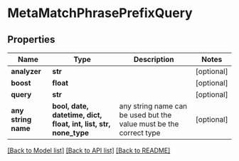 # MetaMatchPhrasePrefixQuery


## Properties
Name | Type | Description | Notes
------------ | ------------- | ------------- | -------------
**analyzer** | **str** |  | [optional] 
**boost** | **float** |  | [optional] 
**query** | **str** |  | [optional] 
**any string name** | **bool, date, datetime, dict, float, int, list, str, none_type** | any string name can be used but the value must be the correct type | [optional]

[[Back to Model list]](../README.md#documentation-for-models) [[Back to API list]](../README.md#documentation-for-api-endpoints) [[Back to README]](../README.md)


